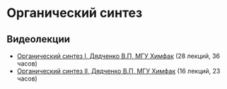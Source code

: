 # Органический синтез

## Видеолекции

* [Органический синтез I, Дядченко В.П, МГУ Химфак](https://teach-in.ru/course/organic-synthesis-part-1-dyadchenko) (28 лекций, 36 часов)
* [Органический синтез II, Дядченко В.П, МГУ Химфак](https://teach-in.ru/course/organic-synthesis-part-2-dyadchenk) (16 лекций, 23 часов)

